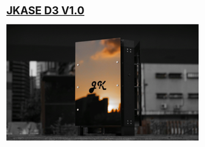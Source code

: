# [JKASE D3 V1.0](https://jkasedesign.com/)
![GITHUB](/image/sunset_on_mirror.jpeg "Sunset In Mirror")

